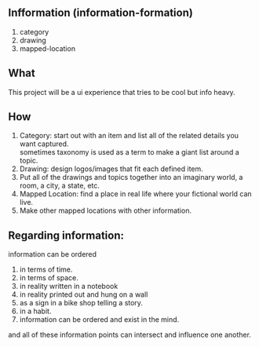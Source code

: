 ## Infformation (information-formation)
1) category
2) drawing
3) mapped-location

## What
This project will be a ui experience that tries to be cool but info heavy.

## How
1) Category: start out with an item and list all of the related details you want captured.<br/>
sometimes taxonomy is used as a term to make a giant list around a topic.
2) Drawing: design logos/images that fit each defined item.
3) Put all of the drawings and topics together into an imaginary world, a room, a city, a state, etc.
4) Mapped Location: find a place in real life where your fictional world can live.
5) Make other mapped locations with other information.

## Regarding information:
information can be ordered 
1) in terms of time.
2) in terms of space.
3) in reality written in a notebook
4) in reality printed out and hung on a wall
5) as a sign in a bike shop telling a story.
6) in a habit.
8) information can be ordered and exist in the mind.

and all of these information points can intersect and influence one another.
